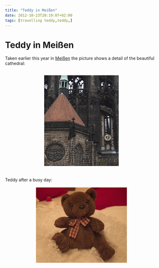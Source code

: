 ```yaml
---
title: "Teddy in Meißen"
date: 2012-10-23T20:19:07+02:00
tags: [travelling teddy,teddy,]
---
```


# Teddy in Meißen


Taken earlier this year in <a href="http://de.wikipedia.org/wiki/Mei%C3%9Fen">Meißen</a> the picture shows a detail of 
the beautiful cathedral:<br><br><center><img 
src="/meissen_sep_2012.jpg"></center><br><br>Teddy after a busy 
day:<br><br><center><img src="/meissen_teddy_sep_2012.jpg"></center>
